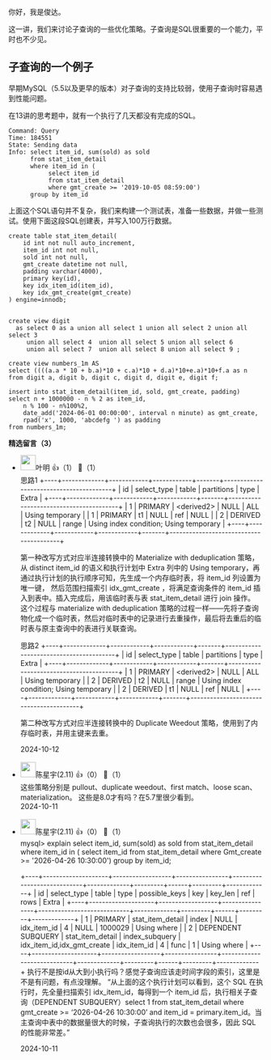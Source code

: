 你好，我是俊达。

这一讲，我们来讨论子查询的一些优化策略。子查询是SQL很重要的一个能力，平时也不少见。

## 子查询的一个例子

早期MySQL（5.5以及更早的版本）对子查询的支持比较弱，使用子查询时容易遇到性能问题。

在13讲的思考题中，就有一个执行了几天都没有完成的SQL。

```plain
Command: Query 
Time: 184551 
State: Sending data 
Info: select item_id, sum(sold) as sold 
      from stat_item_detail 
      where item_id in (
           select item_id 
           from stat_item_detail 
           where gmt_create >= '2019-10-05 08:59:00') 
      group by item_id
```

上面这个SQL语句并不复杂，我们来构建一个测试表，准备一些数据，并做一些测试。使用下面这段SQL创建表，并写入100万行数据。

```plain
create table stat_item_detail(
    id int not null auto_increment,
    item_id int not null,
    sold int not null,
    gmt_create datetime not null,
    padding varchar(4000),
    primary key(id),
    key idx_item_id(item_id),
    key idx_gmt_create(gmt_create)
) engine=innodb;


create view digit 
  as select 0 as a union all select 1 union all select 2 union all select 3 
     union all select 4  union all select 5 union all select 6 
     union all select 7  union all select 8 union all select 9 ;

create view numbers_1m AS 
select ((((a.a * 10 + b.a)*10 + c.a)*10 + d.a)*10+e.a)*10+f.a as n
from digit a, digit b, digit c, digit d, digit e, digit f;

insert into stat_item_detail(item_id, sold, gmt_create, padding)
select n + 1000000 - n % 2 as item_id, 
    n % 100 - n%100%2,  
    date_add('2024-06-01 00:00:00', interval n minute) as gmt_create,
    rpad('x', 1000, 'abcdefg ') as padding
from numbers_1m;
```
<div><strong>精选留言（3）</strong></div><ul>
<li><img src="https://static001.geekbang.org/account/avatar/00/15/8d/4d/992070e8.jpg" width="30px"><span>叶明</span> 👍（1） 💬（1）<div>思路1
+----+-------------+------------+------------+-------+----------------------------------------+
| id | select_type | table      | partitions | type  | Extra                                  |
+----+-------------+------------+------------+-------+----------------------------------------+
|  1 | PRIMARY     | &lt;derived2&gt; | NULL       | ALL   | Using temporary                        |
|  1 | PRIMARY     | t1         | NULL       | ref   | NULL                                   |
|  2 | DERIVED     | t2         | NULL       | range | Using index condition; Using temporary |
+----+-------------+------------+------------+-------+----------------------------------------+


第一种改写方式对应半连接转换中的 Materialize with deduplication 策略，
从 distinct item_id 的语义和执行计划中 Extra 列中的 Using temporary，再通过执行计划的执行顺序可知，先生成一个内存临时表，将 item_id 列设置为唯一键，
然后范围扫描索引 idx_gmt_create ，将满足查询条件的 item_id 插入到表中。插入完成后，用该临时表与表 stat_item_detail 进行 join 操作。
这个过程与 materialize with deduplication 策略的过程一样——先将子查询物化成一个临时表，然后对临时表中的记录进行去重操作，最后将去重后的临时表与原主查询中的表进行关联查询。


思路2
+----+-------------+------------+------------+-------+----------------------------------------+
| id | select_type | table      | partitions | type  | Extra                                  |
+----+-------------+------------+------------+-------+----------------------------------------+
|  1 | PRIMARY     | &lt;derived2&gt; | NULL       | ALL   | Using temporary                        |
|  2 | DERIVED     | t2         | NULL       | range | Using index condition; Using temporary |
|  2 | DERIVED     | t1         | NULL       | ref   | NULL                                   |
+----+-------------+------------+------------+-------+----------------------------------------+

第二种改写方式对应半连接转换中的 Duplicate Weedout 策略，使用到了内存临时表，并用主键来去重。</div>2024-10-12</li><br/><li><img src="https://static001.geekbang.org/account/avatar/00/16/22/42/11674804.jpg" width="30px"><span>陈星宇(2.11)</span> 👍（0） 💬（1）<div>这些策略分别是 pullout、duplicate weedout、first match、loose scan、materialization。 这些是8.0才有吗？在5.7里很少看到。</div>2024-10-11</li><br/><li><img src="https://static001.geekbang.org/account/avatar/00/16/22/42/11674804.jpg" width="30px"><span>陈星宇(2.11)</span> 👍（0） 💬（1）<div>mysql&gt; explain select item_id, sum(sold) as sold 
      from stat_item_detail 
      where item_id in (
           select item_id 
           from stat_item_detail 
           where Gmt_create &gt;= &#39;2026-04-26 10:30:00&#39;) 
      group by item_id;

+----+--------------------+------------------+----------------+----------------------------+-------------+---------+------+---------+-------------+
| id | select_type        | table            | type           | possible_keys              | key         | key_len | ref  | rows    | Extra       |
+----+--------------------+------------------+----------------+----------------------------+-------------+---------+------+---------+-------------+
|  1 | PRIMARY            | stat_item_detail | index          | NULL                       | idx_item_id | 4       | NULL | 1000029 | Using where |
|  2 | DEPENDENT SUBQUERY | stat_item_detail | index_subquery | idx_item_id,idx_gmt_create | idx_item_id | 4       | func |       1 | Using where |
+----+--------------------+------------------+----------------+----------------------------+-------------+---------+------+---------+-------------+
执行不是按id从大到小执行吗？感觉子查询应该走时间字段的索引，这里是不是有问题，有点没理解。
“从上面的这个执行计划可以看到，这个 SQL 在执行时，先全量扫描索引 idx_item_id，每得到一个 item_id 后，执行相关子查询（DEPENDENT SUBQUERY）select 1 from stat_item_detail where gmt_create &gt;= ‘2026-04-26 10:30:00’ and item_id = primary.item_id。当主查询中表中的数据量很大的时候，子查询执行的次数也会很多，因此 SQL 的性能非常差。”</div>2024-10-11</li><br/>
</ul>
